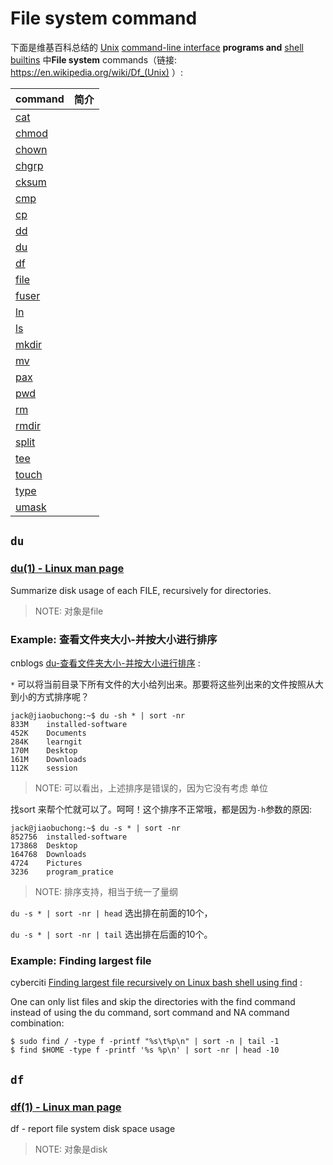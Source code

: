 # File system command

下面是维基百科总结的 [Unix](https://en.wikipedia.org/wiki/Unix) [command-line interface](https://en.wikipedia.org/wiki/Command-line_interface) **programs and** [shell builtins](https://en.wikipedia.org/wiki/Shell_builtin) 中**File system** commands（链接: https://en.wikipedia.org/wiki/Df_(Unix) ）: 

| command                                                | 简介 |
| ------------------------------------------------------ | ---- |
| [cat](https://en.wikipedia.org/wiki/Cat_(Unix))        |      |
| [chmod](https://en.wikipedia.org/wiki/Chmod)           |      |
| [chown](https://en.wikipedia.org/wiki/Chown)           |      |
| [chgrp](https://en.wikipedia.org/wiki/Chgrp)           |      |
| [cksum](https://en.wikipedia.org/wiki/Cksum)           |      |
| [cmp](https://en.wikipedia.org/wiki/Cmp_(Unix))        |      |
| [cp](https://en.wikipedia.org/wiki/Cp_(Unix))          |      |
| [dd](https://en.wikipedia.org/wiki/Dd_(Unix))          |      |
| [du](https://en.wikipedia.org/wiki/Du_(Unix))          |      |
| [df](https://en.wikipedia.org/wiki/Df_(Unix))          |      |
| [file](https://en.wikipedia.org/wiki/File_(command))   |      |
| [fuser](https://en.wikipedia.org/wiki/Fuser_(Unix))    |      |
| [ln](https://en.wikipedia.org/wiki/Ln_(Unix))          |      |
| [ls](https://en.wikipedia.org/wiki/Ls)                 |      |
| [mkdir](https://en.wikipedia.org/wiki/Mkdir)           |      |
| [mv](https://en.wikipedia.org/wiki/Mv)                 |      |
| [pax](https://en.wikipedia.org/wiki/Pax_(command))     |      |
| [pwd](https://en.wikipedia.org/wiki/Pwd)               |      |
| [rm](https://en.wikipedia.org/wiki/Rm_(Unix))          |      |
| [rmdir](https://en.wikipedia.org/wiki/Rmdir)           |      |
| [split](https://en.wikipedia.org/wiki/Split_(Unix))    |      |
| [tee](https://en.wikipedia.org/wiki/Tee_(command))     |      |
| [touch](https://en.wikipedia.org/wiki/Touch_(command)) |      |
| [type](https://en.wikipedia.org/wiki/Type_(Unix))      |      |
| [umask](https://en.wikipedia.org/wiki/Umask)           |      |

## `du`

### [du(1) - Linux man page](https://linux.die.net/man/1/du)

Summarize disk usage of each FILE, recursively for directories.

> NOTE: 对象是file



### Example: 查看文件夹大小-并按大小进行排序

cnblogs [du-查看文件夹大小-并按大小进行排序](https://www.cnblogs.com/0616--ataozhijia/p/6364185.html) :

 `*` 可以将当前目录下所有文件的大小给列出来。那要将这些列出来的文件按照从大到小的方式排序呢？

```shell
jack@jiaobuchong:~$ du -sh * | sort -nr 
833M    installed-software 
452K    Documents 
284K    learngit 
170M    Desktop 
161M    Downloads 
112K    session 

```

> NOTE: 可以看出，上述排序是错误的，因为它没有考虑 单位

 找sort 来帮个忙就可以了。呵呵！这个排序不正常哦，都是因为`-h`参数的原因:

```SHELL
jack@jiaobuchong:~$ du -s * | sort -nr  
852756  installed-software 
173868  Desktop 
164768  Downloads 
4724    Pictures 
3236    program_pratice 

```

> NOTE: 排序支持，相当于统一了量纲

`du -s * | sort -nr | head` 选出排在前面的10个，

`du -s * | sort -nr | tail` 选出排在后面的10个。



### Example: Finding largest file

cyberciti [Finding largest file recursively on Linux bash shell using find](https://www.cyberciti.biz/faq/linux-find-largest-file-in-directory-recursively-using-find-du/) :

One can only list files and skip the directories with the find command instead of using the du command, sort command and NA command combination:

```shell
$ sudo find / -type f -printf "%s\t%p\n" | sort -n | tail -1
$ find $HOME -type f -printf '%s %p\n' | sort -nr | head -10
```



## `df`

### [df(1) - Linux man page](https://linux.die.net/man/1/df)

df - report file system disk space usage

> NOTE: 对象是disk
